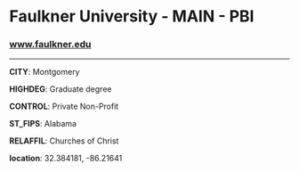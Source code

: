 # Faulkner University - MAIN - PBI
### www.faulkner.edu
---
**CITY**: Montgomery

**HIGHDEG**: Graduate degree

**CONTROL**: Private Non-Profit

**ST_FIPS**: Alabama

**RELAFFIL**: Churches of Christ

**location**: 32.384181, -86.21641